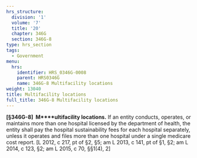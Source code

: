 ```yaml
---
hrs_structure:
  division: '1'
  volume: '7'
  title: '20'
  chapter: 346G
  section: 346G-8
type: hrs_section
tags:
  - Government
menu:
  hrs:
    identifier: HRS_0346G-0008
    parent: HRS0346G
    name: 346G-8 Multifacility locations
weight: 13040
title: Multifacility locations
full_title: 346G-8 Multifacility locations
---
```

**[§346G-8]  M****ultifacility locations.** If an entity conducts, operates, or maintains more than one hospital licensed by the department of health, the entity shall pay the hospital sustainability fees for each hospital separately, unless it operates and files more than one hospital under a single medicare cost report. [L 2012, c 217, pt of §2, §5; am L 2013, c 141, pt of §1, §2; am L 2014, c 123, §2; am L 2015, c 70, §§1(4), 2]